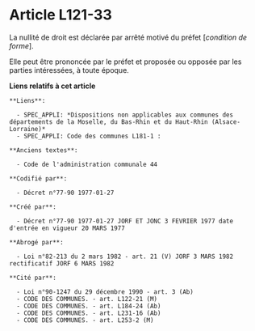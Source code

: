 # Article L121-33

La nullité de droit est déclarée par arrêté motivé du préfet [*condition de forme*].

Elle peut être prononcée par le préfet et proposée ou opposée par les parties intéressées, à toute époque.

**Liens relatifs à cet article**

	**Liens**:

	  - SPEC_APPLI: *Dispositions non applicables aux communes des départements de la Moselle, du Bas-Rhin et du Haut-Rhin (Alsace-Lorraine)*
	  - SPEC_APPLI: Code des communes L181-1 :

	**Anciens textes**:

	  - Code de l'administration communale 44

	**Codifié par**:

	  - Décret n°77-90 1977-01-27

	**Créé par**:

	  - Décret n°77-90 1977-01-27 JORF ET JONC 3 FEVRIER 1977 date d'entrée en vigueur 20 MARS 1977

	**Abrogé par**:

	  - Loi n°82-213 du 2 mars 1982 - art. 21 (V) JORF 3 MARS 1982 rectificatif JORF 6 MARS 1982

	**Cité par**:

	  - Loi n°90-1247 du 29 décembre 1990 - art. 3 (Ab)
	  - CODE DES COMMUNES. - art. L122-21 (M)
	  - CODE DES COMMUNES. - art. L184-24 (Ab)
	  - CODE DES COMMUNES. - art. L231-16 (Ab)
	  - CODE DES COMMUNES. - art. L253-2 (M)
